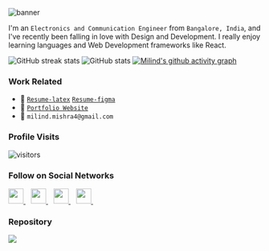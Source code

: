 ![banner](https://github.com/thatbeautifuldream/thatbeautifuldream/blob/main/images/optimized-banner-inverted.jpg)

I'm an `Electronics and Communication Engineer` from `Bangalore, India`, and I've recently been falling in love with Design and Development. I really enjoy learning languages and Web Development frameworks like React.

![GitHub streak stats](https://github-readme-streak-stats.herokuapp.com/?user=thatbeautifuldream&count_private=true&theme=tokyonight)
![GitHub stats](https://github-readme-stats.vercel.app/api?username=thatbeautifuldream&show_icons=true&count_private=true&theme=tokyonight)
[![Milind's github activity graph](https://activity-graph.herokuapp.com/graph?username=thatbeautifuldream&theme=github)](https://github.com/thatbeautifuldream/github-readme-activity-graph)

### Work Related

- :paperclip: [`Resume-latex`](https://github.com/thatbeautifuldream/thatbeautifuldream/blob/main/milind_resume.pdf) [`Resume-figma`](https://github.com/thatbeautifuldream/thatbeautifuldream/blob/main/milind_resume_figma.pdf)
- :white_heart: [`Portfolio Website`](https://milindmishra.me)
- :email: `milind.mishra4@gmail.com`

### Profile Visits

![visitors](https://visitor-badge.glitch.me/badge?page_id=thatbeautifuldream)

### Follow on Social Networks

  <a href="https://www.linkedin.com/company/milind--mishra/">
    <img width="30px" src="https://www.vectorlogo.zone/logos/linkedin/linkedin-icon.svg" target="_blank"/>
  </a>&ensp;

  <a href="https://twitter.com/dryruncatch/">
    <img width="30px" src="https://www.vectorlogo.zone/logos/twitter/twitter-official.svg" target="_blank"/>
  </a>&ensp;

  <a href="https://www.instagram.com/that_beautifuldream/">
    <img width="30px" src="https://www.vectorlogo.zone/logos/instagram/instagram-icon.svg" target="_blank" />
  </a>&ensp;
  <a href="https://www.youtube.com/channel/UCMG4BahZvx70a8fsRcczVpA">
    <img width="30px" src="https://www.vectorlogo.zone/logos/youtube/youtube-icon.svg" target="_blank"/>
  </a>&ensp;

### Repository


![](https://socialify.git.ci/thatbeautifuldream/thatbeautifuldream/image?description=1&language=1&owner=1&pattern=Circuit%20Board&theme=Dark)

